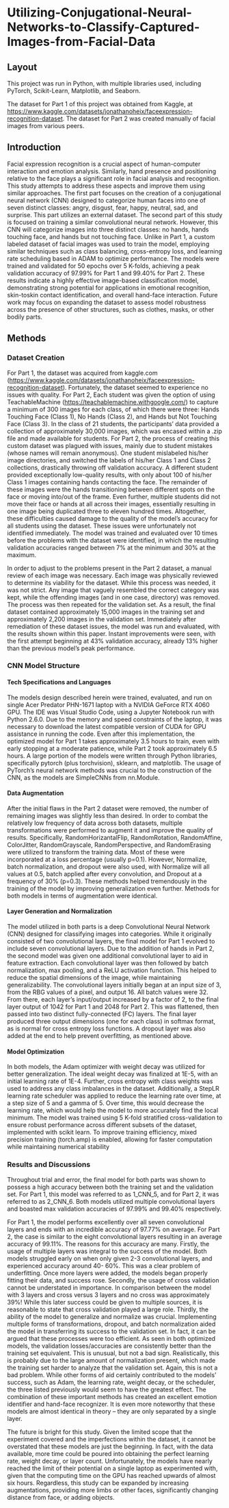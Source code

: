 # Utilizing-Conjugational-Neural-Networks-to-Classify-Captured-Images-from-Facial-Data

## Layout

This project was run in Python, with multiple libraries used, including PyTorch, Scikit-Learn, Matplotlib, and Seaborn.

The dataset for Part 1 of this project was obtained from Kaggle, at https://www.kaggle.com/datasets/jonathanoheix/faceexpression-recognition-dataset. The dataset for Part 2 was created manually of facial images from various peers.

## Introduction

Facial expression recognition is a crucial aspect of
human-computer interaction and emotion analysis. Similarly,
hand presence and positioning relative to the face plays a
significant role in facial analysis and recognition. This study
attempts to address these aspects and improve them using similar
approaches. The first part focuses on the creation of a
conjugational neural network (CNN) designed to categorize
human faces into one of seven distinct classes: angry, disgust, fear,
happy, neutral, sad, and surprise. This part utilizes an external
dataset. The second part of this study is focused on training a
similar convolutional neural network. However, this CNN will
categorize images into three distinct classes: no hands, hands
touching face, and hands but not touching face. Unlike in Part 1, a
custom labeled dataset of facial images was used to train the
model, employing similar techniques such as class balancing,
cross-entropy loss, and learning rate scheduling based in ADAM
to optimize performance. The models were trained and validated
for 50 epochs over 5 K-folds, achieving a peak validation accuracy
of 97.99% for Part 1 and 99.40% for Part 2. These results indicate
a highly effective image-based classification model, demonstrating
strong potential for applications in emotional recognition, skin-toskin contact identification, and overall hand-face interaction.
Future work may focus on expanding the dataset to assess model
robustness across the presence of other structures, such as clothes,
masks, or other bodily parts.

## Methods

### Dataset Creation
For Part 1, the dataset was acquired from kaggle.com
(https://www.kaggle.com/datasets/jonathanoheix/faceexpression-recognition-dataset). Fortunately, the dataset seemed
to experience no issues with quality.
For Part 2, Each student was given the option of using
TeachableMachine (https://teachablemachine.withgoogle.com/)
to capture a minimum of 300 images for each class, of which
there were three: Hands Touching Face (Class 1), No Hands
(Class 2), and Hands but Not Touching Face (Class 3). In the
class of 21 students, the participants’ data provided a collection
of approximately 30,000 images, which was encased within a
.zip file and made available for students. For Part 2, the process of creating this custom dataset was
plagued with issues, mainly due to student mistakes (whose
names will remain anonymous). One student mislabeled his/her
image directories, and switched the labels of his/her Class 1 and
Class 2 collections, drastically throwing off validation accuracy.
A different student provided exceptionally low-quality results,
with only about 100 of his/her Class 1 images containing hands
contacting the face. The remainder of these images were the
hands transitioning between different spots on the face or
moving into/out of the frame. Even further, multiple students did
not move their face or hands at all across their images,
essentially resulting in one image being duplicated three to
eleven hundred times. Altogether, these difficulties caused
damage to the quality of the model’s accuracy for all students
using the dataset. These issues were unfortunately not identified
immediately. The model was trained and evaluated over 10
times before the problems with the dataset were identified, in
which the resulting validation accuracies ranged between 7% at
the minimum and 30% at the maximum.

In order to adjust to the problems present in the Part 2
dataset, a manual review of each image was necessary. Each
image was physically reviewed to determine its viability for the
dataset. While this process was needed, it was not strict. Any
image that vaguely resembled the correct category was kept,
while the offending images (and in one case, directory) was
removed. The process was then repeated for the validation set.
As a result, the final dataset contained approximately 15,000
images in the training set and approximately 2,200 images in the
validation set. Immediately after remediation of these dataset
issues, the model was run and evaluated, with the results shown
within this paper. Instant improvements were seen, with the first
attempt beginning at 43% validation accuracy, already 13%
higher than the previous model’s peak performance.

### CNN Model Structure
#### Tech Specifications and Languages
The models design described herein were trained, evaluated,
and run on single Acer Predator PHN-1671 laptop with a
NVIDIA GeForce RTX 4060 GPU. The IDE was Visual Studio
Code, using a Jupyter Notebook run with Python 2.6.0. Due to
the memory and speed constraints of the laptop, it was necessary
to download the latest compatible version of CUDA for GPU
assistance in running the code. Even after this implementation,
the optimized model for Part 1 takes approximately 3.5 hours to
train, even with early stopping at a moderate patience, while Part
2 took approximately 6.5 hours. A large portion of the models
were written through Python libraries, specifically pytorch (plus
torchvision), sklearn, and matplotlib. The usage of PyTorch’s
neural network methods was crucial to the construction of the
CNN, as the models are SimpleCNNs from nn.Module.
#### Data Augmentation
After the initial flaws in the Part 2 dataset were removed,
the number of remaining images was slightly less than desired.
In order to combat the relatively low frequency of data across
both datasets, multiple transformations were performed to
augment it and improve the quality of results. Specifically,
RandomHorizantalFlip, RandomRotation, RandomAffine,
ColorJitter, RandomGrayscale, RandomPerspective, and
RandomErasing were utilized to transform the training data.
Most of these were incorporated at a loss percentage (usually
p=0.1). However, Normalize, batch normalization, and dropout
were also used, with Normalize will all values at 0.5, batch
applied after every convolution, and Dropout at a frequency of
30% (p=0.3). These methods helped tremendously in the
training of the model by improving generalization even further.
Methods for both models in terms of augmentation were
identical.
#### Layer Generation and Normalization
The model utilized in both parts is a deep Convolutional
Neural Network (CNN) designed for classifying images into
categories. While it originally consisted of two convolutional
layers, the final model for Part 1 evolved to include seven
convolutional layers. Due to the addition of hands in Part 2, the
second model was given one additional convolutional layer to
aid in feature extraction. Each convolutional layer was then
followed by batch normalization, max pooling, and a ReLU
activation function. This helped to reduce the spatial
dimensions of the image, while maintaining generalizability.
The convolutional layers initially began at an input size of 3,
from the RBG values of a pixel, and output 16. All batch
values were 32. From there, each layer’s input/output increased
by a factor of 2, to the final layer output of 1042 for Part 1 and
2048 for Part 2. This was flattened, then passed into two
distinct fully-connected (FC) layers. The final layer produced
three output dimensions (one for each class) in softmax format,
as is normal for cross entropy loss functions. A dropout layer
was also added at the end to help prevent overfitting, as
mentioned above.
#### Model Optimization
In both models, the Adam optimizer with weight decay was
utilized for better generalization. The ideal weight decay was
finalized at 1E-5, with an initial learning rate of 1E-4. Further,
cross entropy with class weights was used to address any class
imbalances in the dataset. Additionally, a StepLR learning rate
scheduler was applied to reduce the learning rate over time, at a
step size of 5 and a gamma of 5. Over time, this would
decrease the learning rate, which would help the model to more
accurately find the local minimum. The model was trained
using 5 K-fold stratified cross-validation to ensure robust
performance across different subsets of the dataset,
implemented with scikit learn. To improve training efficiency,
mixed precision training (torch.amp) is enabled, allowing for
faster computation while maintaining numerical stability

### Results and Discussions

Throughout trial and error, the final model for both parts
was shown to possess a high accuracy between both the training
set and the validation set. For Part 1, this model was referred to
as 1_CNN_5, and for Part 2, it was referred to as 2_CNN_6.
Both models utilized multiple convolutional layers and boasted
max validation accuracies of 97.99% and 99.40% respectively. 

For Part 1, the model performs excellently over all seven
convolutional layers and ends with an incredible accuracy of
97.77% on average. For Part 2, the case is similar to the eight
convolutional layers resulting in an average accuracy of
99.11%. The reasons for this accuracy are many. Firstly, the
usage of multiple layers was integral to the success of the
model. Both models struggled early on when only given 2-3
convolutional layers, and experienced accuracy around 40-
60%. This was a clear problem of underfitting. Once more
layers were added, the models began properly fitting their data,
and success rose.
Secondly, the usage of cross validation cannot be
understated in importance. In comparison between the model
with 3 layers and cross versus 3 layers and no cross was
approximately 39%! While this later success could be given to
multiple sources, it is reasonable to state that cross validation
played a large role.
Thirdly, the ability of the model to generalize and normalize
was crucial. Implementing multiple forms of transformations,
dropout, and batch normalization aided the model in
transferring its success to the validation set. In fact, it can be
argued that these processes were too efficient. As seen in both
optimized models, the validation losses/accuracies are
consistently better than the training set equivalent. This is
unusual, but not a bad sign. Realistically, this is probably due
to the large amount of normalization present, which made the
training set harder to analyze that the validation set. Again, this
is not a bad problem.
While other forms of aid certainly contributed to the
models’ success, such as Adam, the learning rate, weight decay,
or the scheduler, the three listed previously would seem to have
the greatest effect. The combination of these important methods
has created an excellent emotion identifier and hand-face
recognizer. It is even more noteworthy that these models are
almost identical in theory – they are only separated by a single
layer.

The future is bright for this study. Given the limited scope
that the experiment covered and the imperfections within the
dataset, it cannot be overstated that these models are just the
beginning. In fact, with the data available, more time could be
poured into obtaining the perfect learning rate, weight decay, or
layer count. Unfortunately, the models have nearly reached the
limit of their potential on a single laptop as experimented with,
given that the computing time on the GPU has reached upwards
of almost six hours. Regardless, this study can be expanded by
increasing augmentations, providing more limbs or other faces,
significantly changing distance from face, or adding objects. 
